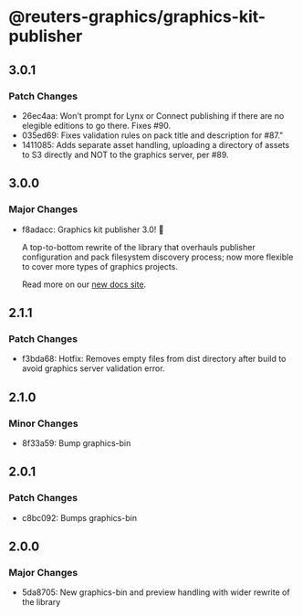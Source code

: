 # @reuters-graphics/graphics-kit-publisher

## 3.0.1

### Patch Changes

- 26ec4aa: Won't prompt for Lynx or Connect publishing if there are no elegible editions to go there. Fixes #90.
- 035ed69: Fixes validation rules on pack title and description for #87."
- 1411085: Adds separate asset handling, uploading a directory of assets to S3 directly and NOT to the graphics server, per #89.

## 3.0.0

### Major Changes

- f8adacc: Graphics kit publisher 3.0! 🎉

  A top-to-bottom rewrite of the library that overhauls publisher configuration and pack filesystem discovery process; now more flexible to cover more types of graphics projects.

  Read more on our [new docs site](https://reuters-graphics.github.io/graphics-kit-publisher/).

## 2.1.1

### Patch Changes

- f3bda68: Hotfix: Removes empty files from dist directory after build to avoid graphics server validation error.

## 2.1.0

### Minor Changes

- 8f33a59: Bump graphics-bin

## 2.0.1

### Patch Changes

- c8bc092: Bumps graphics-bin

## 2.0.0

### Major Changes

- 5da8705: New graphics-bin and preview handling with wider rewrite of the library
